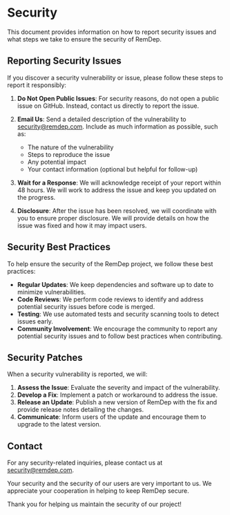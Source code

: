 # Security

This document provides information on how to report security issues and what steps we take to ensure the security of RemDep. 

## Reporting Security Issues

If you discover a security vulnerability or issue, please follow these steps to report it responsibly:

1. **Do Not Open Public Issues**: For security reasons, do not open a public issue on GitHub. Instead, contact us directly to report the issue.
2. **Email Us**: Send a detailed description of the vulnerability to [security@remdep.com](mailto:nikolamatic225@gmail.com). Include as much information as possible, such as:
   - The nature of the vulnerability
   - Steps to reproduce the issue
   - Any potential impact
   - Your contact information (optional but helpful for follow-up)

3. **Wait for a Response**: We will acknowledge receipt of your report within 48 hours. We will work to address the issue and keep you updated on the progress.

4. **Disclosure**: After the issue has been resolved, we will coordinate with you to ensure proper disclosure. We will provide details on how the issue was fixed and how it may impact users.

## Security Best Practices

To help ensure the security of the RemDep project, we follow these best practices:

- **Regular Updates**: We keep dependencies and software up to date to minimize vulnerabilities.
- **Code Reviews**: We perform code reviews to identify and address potential security issues before code is merged.
- **Testing**: We use automated tests and security scanning tools to detect issues early.
- **Community Involvement**: We encourage the community to report any potential security issues and to follow best practices when contributing.

## Security Patches

When a security vulnerability is reported, we will:

1. **Assess the Issue**: Evaluate the severity and impact of the vulnerability.
2. **Develop a Fix**: Implement a patch or workaround to address the issue.
3. **Release an Update**: Publish a new version of RemDep with the fix and provide release notes detailing the changes.
4. **Communicate**: Inform users of the update and encourage them to upgrade to the latest version.

## Contact

For any security-related inquiries, please contact us at [security@remdep.com](mailto:nikolamatic225@gmail.com). 

Your security and the security of our users are very important to us. We appreciate your cooperation in helping to keep RemDep secure.

Thank you for helping us maintain the security of our project!
